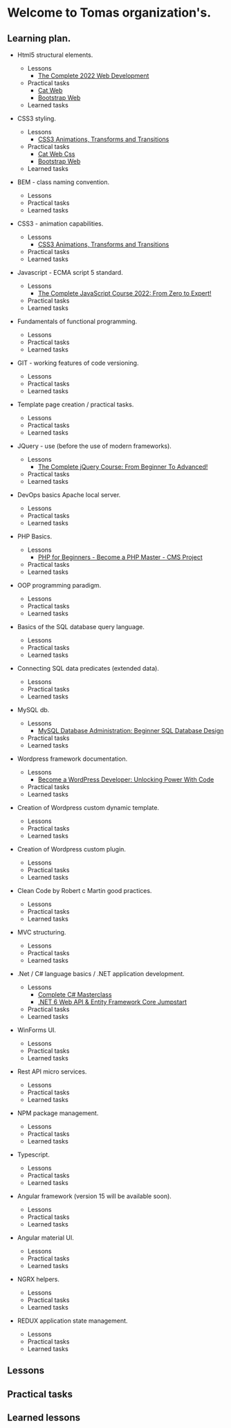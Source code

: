 # Welcome to Tomas organization's.

## Learning plan.
+ Html5 structural elements.
  + Lessons
    + [The Complete 2022 Web Development](https://www.udemy.com/course/the-complete-web-development-bootcamp)
  + Practical tasks
    + [Cat Web](https://github.com/Path-Of-Programmer/learning-stuff/tree/main/0_pratical_tasks/Html)
    + [Bootstrap Web](https://github.com/Path-Of-Programmer/learning-stuff/tree/main/0_pratical_tasks/Testing/Bootstrap-web)
  + Learned tasks
+ CSS3 styling.
  + Lessons
    + [CSS3 Animations, Transforms and Transitions](https://www.udemy.com/course/css3-animations-transforms-and-transitions-ultimate-guide)
  + Practical tasks
    + [Cat Web Css](https://github.com/Path-Of-Programmer/learning-stuff/tree/main/0_pratical_tasks/Css)
    + [Bootstrap Web](https://github.com/Path-Of-Programmer/learning-stuff/tree/main/0_pratical_tasks/Testing/Bootstrap-web)
  + Learned tasks

+ BEM - class naming convention.
  + Lessons
  + Practical tasks
  + Learned tasks
+ CSS3 - animation capabilities.
  + Lessons
    + [CSS3 Animations, Transforms and Transitions](https://www.udemy.com/course/css3-animations-transforms-and-transitions-ultimate-guide)
  + Practical tasks
  + Learned tasks
+ Javascript - ECMA script 5 standard.
  + Lessons
    + [The Complete JavaScript Course 2022: From Zero to Expert!](https://www.udemy.com/course/the-complete-javascript-course)
  + Practical tasks
  + Learned tasks
+ Fundamentals of functional programming.
  + Lessons
  + Practical tasks
  + Learned tasks
+ GIT - working features of code versioning.
  + Lessons
  + Practical tasks
  + Learned tasks
+ Template page creation / practical tasks.
  + Lessons
  + Practical tasks
  + Learned tasks
+ JQuery - use (before the use of modern frameworks).
  + Lessons
    + [The Complete jQuery Course: From Beginner To Advanced!](https://www.udemy.com/course/jquery-tutorial)
  + Practical tasks
  + Learned tasks
+ DevOps basics Apache local server.
  + Lessons
  + Practical tasks
  + Learned tasks
+ PHP Basics.
  + Lessons
    + [PHP for Beginners - Become a PHP Master - CMS Project](https://www.udemy.com/course/php-for-complete-beginners-includes-msql-object-oriented)
  + Practical tasks
  + Learned tasks
+ OOP programming paradigm.
  + Lessons
  + Practical tasks
  + Learned tasks
+ Basics of the SQL database query language.
  + Lessons
  + Practical tasks
  + Learned tasks
+ Connecting SQL data predicates (extended data).
  + Lessons
  + Practical tasks
  + Learned tasks
+ MySQL db.
  + Lessons
    + [MySQL Database Administration: Beginner SQL Database Design](https://www.udemy.com/course/mysql-dba-for-beginners)
  + Practical tasks
  + Learned tasks
+ Wordpress framework documentation.
  + Lessons
    + [Become a WordPress Developer: Unlocking Power With Code](https://www.udemy.com/course/become-a-wordpress-developer-php-javascript)
  + Practical tasks
  + Learned tasks
+ Creation of Wordpress custom dynamic template.
  + Lessons
  + Practical tasks
  + Learned tasks
+ Creation of Wordpress custom plugin.
  + Lessons
  + Practical tasks
  + Learned tasks
+ Clean Code by Robert c Martin good practices.
  + Lessons
  + Practical tasks
  + Learned tasks
+ MVC structuring.
  + Lessons
  + Practical tasks
  + Learned tasks
+ .Net / C# language basics / .NET application development.
  + Lessons
    + [Complete C# Masterclass](https://www.udemy.com/course/complete-csharp-masterclass)
    + [.NET 6 Web API & Entity Framework Core Jumpstart](https://www.udemy.com/course/net-core-31-web-api-entity-framework-core-jumpstart)
  + Practical tasks
  + Learned tasks
+ WinForms UI.
  + Lessons
  + Practical tasks
  + Learned tasks
+ Rest API micro services.
  + Lessons
  + Practical tasks
  + Learned tasks
+ NPM package management.
  + Lessons
  + Practical tasks
  + Learned tasks
+ Typescript.
  + Lessons
  + Practical tasks
  + Learned tasks
+ Angular framework (version 15 will be available soon).
  + Lessons
  + Practical tasks
  + Learned tasks
+ Angular material UI.
  + Lessons
  + Practical tasks
  + Learned tasks
+ NGRX helpers.
  + Lessons
  + Practical tasks
  + Learned tasks
+ REDUX application state management.
  + Lessons
  + Practical tasks
  + Learned tasks

## Lessons









## Practical tasks

## Learned lessons
